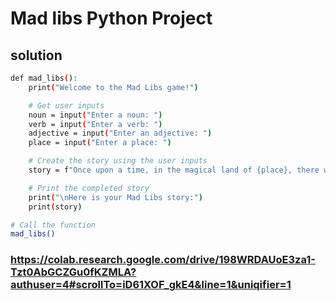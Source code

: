 # Mad libs Python Project
## solution 

```bash
def mad_libs():
    print("Welcome to the Mad Libs game!")

    # Get user inputs
    noun = input("Enter a noun: ")
    verb = input("Enter a verb: ")
    adjective = input("Enter an adjective: ")
    place = input("Enter a place: ")

    # Create the story using the user inputs
    story = f"Once upon a time, in the magical land of {place}, there was a {adjective} {noun}. Every day, it loved to {verb} and explore the world around it!"

    # Print the completed story
    print("\nHere is your Mad Libs story:")
    print(story)

# Call the function
mad_libs()
```
### https://colab.research.google.com/drive/198WRDAUoE3za1-Tzt0AbGCZGu0fKZMLA?authuser=4#scrollTo=iD61XOF_gkE4&line=1&uniqifier=1
